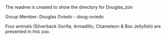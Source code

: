 The readme is created to show the directory for Douglas_zoo

Group Member:
Douglas Oviedo - doug-oviedo

Four animals (Silverback Gorilla, Armadillo, Chameleon & Box Jellyfish) are presented in this zoo.
